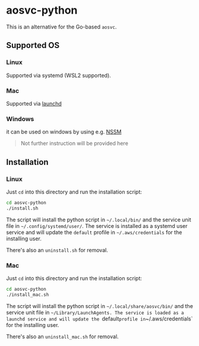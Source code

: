 # aosvc-python

This is an alternative for the Go-based `aosvc`.

## Supported OS

### Linux
Supported via systemd (WSL2 supported).

### Mac
Supported via [launchd](https://www.launchd.info/)

### Windows
it can be used on windows by using e.g. [NSSM](https://nssm.cc/)

> Not further instruction will be provided here

## Installation
### Linux

Just `cd` into this directory and run the installation script:
```sh
cd aosvc-python
./install.sh
```

The script will install the python script in `~/.local/bin/` and the service unit file in `~/.config/systemd/user/`. The service is installed as a systemd user service and will update the `default` profile in `~/.aws/credentials` for the installing user.

There's also an `uninstall.sh` for removal.

### Mac
Just `cd` into this directory and run the installation script:
```sh
cd aosvc-python
./install_mac.sh
```

The script will install the python script in `~/.local/share/aosvc/bin/` and the service unit file in `~/Library/LaunchAgents. The service is loaded as a launchd service and will update the `default` profile in `~/.aws/credentials` for the installing user.

There's also an `uninstall_mac.sh` for removal.
